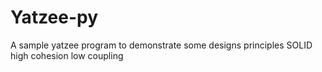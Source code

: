 # Yatzee-py
A sample yatzee program to demonstrate some designs principles
SOLID
high cohesion
low coupling
